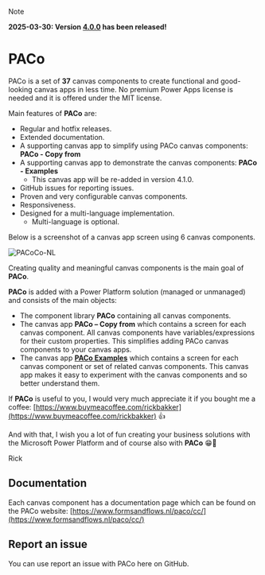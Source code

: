 >[!NOTE]
>**2025-03-30: Version [4.0.0](./Releases/Release%20notes.md) has been released!**

# PACo
PACo is a set of **37** canvas components to create functional and good-looking canvas apps in less time. No premium Power Apps license is needed and it is offered under the MIT license.

Main features of **PACo** are:
* Regular and hotfix releases.
* Extended documentation.
* A supporting canvas app to simplify using PACo canvas components:  **PACo - Copy from**
* A supporting canvas app to demonstrate the canvas components: **PACo - Examples**
  * This canvas app will be re-added in version 4.1.0.
* GitHub issues for reporting issues.
* Proven and very configurable canvas components.
* Responsiveness.
* Designed for a multi-language implementation.
  * Multi-language is optional.

Below is a screenshot of a canvas app screen using 6 canvas components.

![PACoCo-NL](https://github.com/formsandflows/PACo/assets/35654198/ee38ce20-c5e1-4f45-a9e0-db3c502ffb2b)

Creating quality and meaningful canvas components is the main goal of **PACo**.

**PACo** is added with a Power Platform solution (managed or unmanaged) and consists of the main objects:
* The component library **PACo** containing all canvas components.
* The canvas app **PACo – Copy from** which contains a screen for each canvas component. All canvas components have variables/expressions for their custom properties. This simplifies adding PACo canvas components to your canvas apps.
* The canvas app **[PACo Examples](https://www.formsandflows.nl/redirects/paco-github-paco-examples)** which contains a screen for each canvas component or set of related canvas components. This canvas app makes it easy to experiment with the canvas components and so better understand them.

If **PACo** is useful to you, I would very much appreciate it if you bought me a coffee: [https://www.buymeacoffee.com/rickbakker](https://www.buymeacoffee.com/rickbakker) 👍

And with that, I wish you a lot of fun creating your business solutions with the Microsoft Power Platform and of course also with **PACo** 😁👊

Rick

## Documentation
Each canvas component has a documentation page which can be found on the PACo website: [https://www.formsandflows.nl/paco/cc/](https://www.formsandflows.nl/paco/cc/)

## Report an issue
You can use report an issue with PACo here on GitHub.
